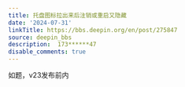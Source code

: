 ```yaml
---
title: 托盘图标拉出来后注销或重启又隐藏
date: '2024-07-31'
linkTitle: https://bbs.deepin.org/en/post/275847
source: deepin_bbs
description:  173******47 
disable_comments: true
---
```

如题，v23发布前内
